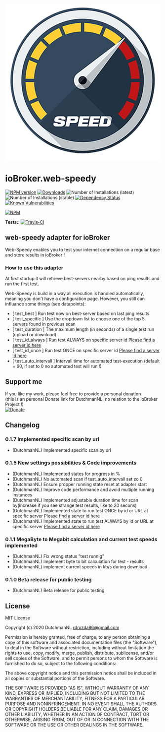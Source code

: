 ![Logo](admin/web-speedy.png)
# ioBroker.web-speedy

[![NPM version](http://img.shields.io/npm/v/iobroker.web-speedy.svg)](https://www.npmjs.com/package/iobroker.web-speedy)
[![Downloads](https://img.shields.io/npm/dm/iobroker.web-speedy.svg)](https://www.npmjs.com/package/iobroker.web-speedy)
![Number of Installations (latest)](http://iobroker.live/badges/web-speedy-installed.svg)
![Number of Installations (stable)](http://iobroker.live/badges/web-speedy-stable.svg)
[![Dependency Status](https://img.shields.io/david/iobroker-community-adapters/iobroker.web-speedy.svg)](https://david-dm.org/iobroker-community-adapters/iobroker.web-speedy)
[![Known Vulnerabilities](https://snyk.io/test/github/iobroker-community-adapters/ioBroker.web-speedy/badge.svg)](https://snyk.io/test/github/iobroker-community-adapters/ioBroker.web-speedy)

[![NPM](https://nodei.co/npm/iobroker.web-speedy.png?downloads=true)](https://nodei.co/npm/iobroker.web-speedy/)

**Tests:**: [![Travis-CI](http://img.shields.io/travis/iobroker-community-adapters/ioBroker.web-speedy/master.svg)](https://travis-ci.org/iobroker-community-adapters/ioBroker.web-speedy)

## web-speedy adapter for ioBroker

Web-Speedy enables you to test your internet connection on a regular base and store results in ioBroker !

### How to use this adapter 

At first startup it will retrieve best-servers nearby based on ping results and run the first test.

Web-Speedy is build in a way all execution is handled automatically, meaning you don't have a configuration page.
However, you still can influance some things (see datapoints):

- [ test_best ]				Run test now on best-server based on last ping results
- [ test_specific ]			Use the dropdown list to choose one of the top 5 servers found in previous scan
- [ test_duration ]			The maximum length (in seconds) of a single test run (upload or download)
- [ test_id_always ]		Run test ALWAYS on specific server id [Please find a server id here](https://c.speedtest.net/speedtest-servers-static.php?fbclid=IwAR3mLi2N9mwp1zG4Xu96cn4h1Zql6NG26p6GDjctjMftq0YzKKwPk-wme8A)
- [ test_id_once ]	        Run test ONCE on specific server id [Please find a server id here](https://c.speedtest.net/speedtest-servers-static.php?fbclid=IwAR3mLi2N9mwp1zG4Xu96cn4h1Zql6NG26p6GDjctjMftq0YzKKwPk-wme8A)
- [ test_auto_intervall ]   Intervall time for automated test-execution (default = 60, if set to 0 no automated test will run !)


## Support me
If you like my work, please feel free to provide a personal donation  
(this is an personal Donate link for DutchmanNL, no relation to the ioBroker Project !)  
[![Donate](https://raw.githubusercontent.com/iobroker-community-adapters/ioBroker.wled/master/admin/button.png)](http://paypal.me/DutchmanNL)

## Changelog

### 0.1.7 Implemented specific scan by url
* (DutchmanNL) Implemented specific scan by url

### 0.1.5 New settings possibilities & Code improvements
* (DutchmanNL) Implemented states for progress in %
* (DutchmanNL) No automated scan if test_auto_intervall set zo 0
* (DutchmanNL) Ensure propper running state reset at adapter start
* (DutchmanNL) Improve code performance  and avoid multiple running instances
* (DutchmanNL) Implemented adjustable duration time for scan by(increase if you see strange test results, like to 20 secons)
* (DutchmanNL) Implemented state to run test ONCE by id or URL at specific server [Please find a server id here](https://c.speedtest.net/speedtest-servers-static.php?fbclid=IwAR3mLi2N9mwp1zG4Xu96cn4h1Zql6NG26p6GDjctjMftq0YzKKwPk-wme8A)
* (DutchmanNL) Implemented state to run test ALWAYS by id or URL at specific server [Please find a server id here](https://c.speedtest.net/speedtest-servers-static.php?fbclid=IwAR3mLi2N9mwp1zG4Xu96cn4h1Zql6NG26p6GDjctjMftq0YzKKwPk-wme8A)

### 0.1.1 MegaByte to Megabit calculation and current test speeds implemented
* (DutchmanNL) Fix wrong status "test runnig"
* (DutchmanNL) Implement byte to bit calculation for test - results
* (DutchmanNL) implement current speeds in kb/s during download

### 0.1.0 Beta release for public testing
* (DutchmanNL) Beta release for public testing

## License
MIT License

Copyright (c) 2020 DutchmanNL <rdrozda86@gmail.com>

Permission is hereby granted, free of charge, to any person obtaining a copy
of this software and associated documentation files (the "Software"), to deal
in the Software without restriction, including without limitation the rights
to use, copy, modify, merge, publish, distribute, sublicense, and/or sell
copies of the Software, and to permit persons to whom the Software is
furnished to do so, subject to the following conditions:

The above copyright notice and this permission notice shall be included in all
copies or substantial portions of the Software.

THE SOFTWARE IS PROVIDED "AS IS", WITHOUT WARRANTY OF ANY KIND, EXPRESS OR
IMPLIED, INCLUDING BUT NOT LIMITED TO THE WARRANTIES OF MERCHANTABILITY,
FITNESS FOR A PARTICULAR PURPOSE AND NONINFRINGEMENT. IN NO EVENT SHALL THE
AUTHORS OR COPYRIGHT HOLDERS BE LIABLE FOR ANY CLAIM, DAMAGES OR OTHER
LIABILITY, WHETHER IN AN ACTION OF CONTRACT, TORT OR OTHERWISE, ARISING FROM,
OUT OF OR IN CONNECTION WITH THE SOFTWARE OR THE USE OR OTHER DEALINGS IN THE
SOFTWARE.